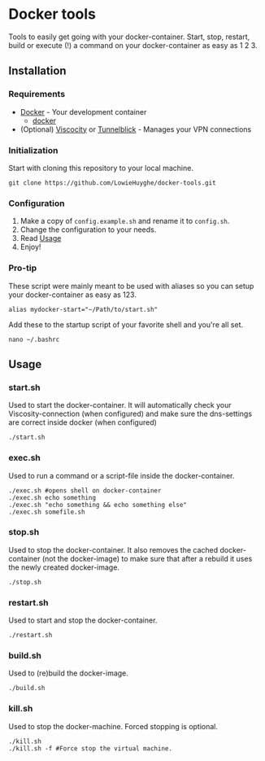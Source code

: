 # Docker tools
Tools to easily get going with your docker-container. Start, stop, restart, build or execute (!) a command on your docker-container as easy as 1 2 3.

## Installation

### Requirements
* [Docker](https://www.docker.com/) - Your development container
  * [docker](https://docs.docker.com/)
* (Optional) [Viscocity](https://www.sparklabs.com/viscosity/) or [Tunnelblick](https://tunnelblick.net/) - Manages your VPN connections

### Initialization
Start with cloning this repository to your local machine.
```shell
git clone https://github.com/LowieHuyghe/docker-tools.git
```
### Configuration
1. Make a copy of `config.example.sh` and rename it to `config.sh`.
2. Change the configuration to your needs.
3. Read [Usage](#usage)
4. Enjoy!

### Pro-tip
These script were mainly meant to be used with aliases so you can setup your docker-container as easy as 123.
```shell
alias mydocker-start="~/Path/to/start.sh"
```
Add these to the startup script of your favorite shell and you're all set.
```shell
nano ~/.bashrc
```

## Usage

### start.sh
Used to start the docker-container. It will automatically check your Viscosity-connection (when configured) and make sure the dns-settings are correct inside docker (when configured)
```shell
./start.sh
```

### exec.sh
Used to run a command or a script-file inside the docker-container.
```shell
./exec.sh #opens shell on docker-container
./exec.sh echo something
./exec.sh "echo something && echo something else"
./exec.sh somefile.sh
```

### stop.sh
Used to stop the docker-container. It also removes the cached docker-container (not the docker-image) to make sure that after a rebuild it uses the newly created docker-image.
```shell
./stop.sh
```

### restart.sh
Used to start and stop the docker-container.
```shell
./restart.sh
```

### build.sh
Used to (re)build the docker-image.
```shell
./build.sh
```

### kill.sh
Used to stop the docker-machine. Forced stopping is optional.
```shell
./kill.sh
./kill.sh -f #Force stop the virtual machine.
```
